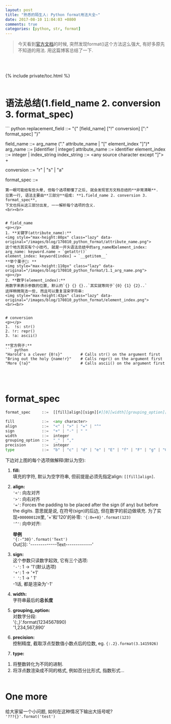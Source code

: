 ```yaml
---
layout: post
title: "熟悉的陌生人: Python format用法大全~"
date: 2017-08-10 11:04:03 +0800
comments: true
categories: [python, str, format]
---
```


> 今天看到[官方文档](https://docs.python.org/3/library/string.html#format-string-syntax)的时候, 突然发现format()这个方法这么强大, 有好多原先不知道的用法. 用这篇博客总结了一下.    
<!--more-->   
<br><br>  


{% include private/toc.html %}
<br><br>


# 语法总结(1.field_name 2. conversion 3. format_spec)   
<p></p>
``` python
replacement_field ::=  "{" [field_name] ["!" conversion] [":" format_spec] "}"

field_name        ::=  arg_name ("." attribute_name | "[" element_index "]")*
arg_name          ::=  [identifier | integer]
attribute_name    ::=  identifier
element_index     ::=  integer | index_string
index_string      ::=  <any source character except "]"> +

conversion        ::=  "r" | "s" | "a"

format_spec       ::=  <described in the next section>
``` 
第一眼可能给有些头晕, 但每个选项都懂了之后, 就会发现官方文档总结的**非常清晰**.   
见第一行, 语法主要由**三部分**组成: **1.field_name 2. conversion 3. format_spec**,   
下文也将从这三部分出发, 一一解析每个选项的含义.   
<br><br>


# field_name
<p></p>
1. **关键字(attribute_name):**   
<img style="max-height:80px" class="lazy" data-original="/images/blog/170810_python_format/attribute_name.png">     
这个地方其实有个小技巧, 就是一开头语法总结中的arg_name和element_index:   
arg_name: keyword.name → `getattr()`   
element_index: keyword[index] → `__getitem__`   
**举个栗子🌰: **   
<img style="max-height:110px" class="lazy" data-original="/images/blog/170810_python_format/1.1_arg_name.png">     
<p></p>
2. **数字(element_index):**   
用数字来表示参数的位置, 默认的`{} {} {}..`其实就等同于`{0} {1} {2}..`     
这样稍微简洁一些, 而且可以重复渲染字符串:    
<img style="max-height:43px" class="lazy" data-original="/images/blog/170810_python_format/element_index.png">   
<br><br>


# conversion
<p></p>
1.  !s: str()   
2. !r: repr()   
3. !a: ascii()   

**官方例子:**   
``` python
"Harold's a clever {0!s}"        # Calls str() on the argument first
"Bring out the holy {name!r}"    # Calls repr() on the argument first
"More {!a}"                      # Calls ascii() on the argument first
```
<br><br>


# format_spec
``` python
format_spec     ::=  [[fill]align][sign][#][0][width][grouping_option][.precision][type]

fill            ::=  <any character>
align           ::=  "<" | ">" | "=" | "^"
sign            ::=  "+" | "-" | " "
width           ::=  integer
grouping_option ::=  "_" | ","
precision       ::=  integer
type            ::=  "b" | "c" | "d" | "e" | "E" | "f" | "F" | "g" | "G" | "n" | "o" | "s" | "x" | "X" | "%"
```

下边对上图的每个选项做解释(默认为空):    

1. **fill:**   
填充的字符, 默认为空字符串, 但前提是必须先指定align: `[[fill]align]`.    
2. **align:**    
`'<'`: 向左对齐    
`'>'`: 向右对齐   
`'='`: Forces the padding to be placed after the sign (if any) but before the digits. 意思就是说, 在符号(sign)的后边, 但在数字的前边做填充. 为了实现`+000000120`里, '+'和'120'的补零: `'{:0=+8}'.format(123)`     
`'^'`: 向中对齐:    
    
    **举例**   
    `'{:-^30}'.format('Text')`    
    Out[3]: '-------------Text-------------'    

3. **sign:**    
这个参数只读数字起效, 它有三个选项:    
`'-'`: 1 → '1'(默认选项)   
`'+'`: 1 → '+1'   
`' '`: 1 → ' 1'   
-1话, 都是渲染为'-1'
4. **width:**   
字符串最后的**总长度**   
5. **grouping_option:**   
对数字分段:   
'{:,}'.format(1234567890)   
'1,234,567,890'   
6. **precision:**   
控制精度, 截取浮点型数值小数点后的位数, eg. `{:.2}.format(3.1415926)`   
7. **type:**    
1) 将整数转化为不同的进制.   
2) 将浮点数渲染成不同的格式, 例如百分比形式, 指数形式...
<br><br>


# One more
给大家留一个小问题, 如何在这种情况下输出大括号呢?     
`'???{}'.format('test')`
 







